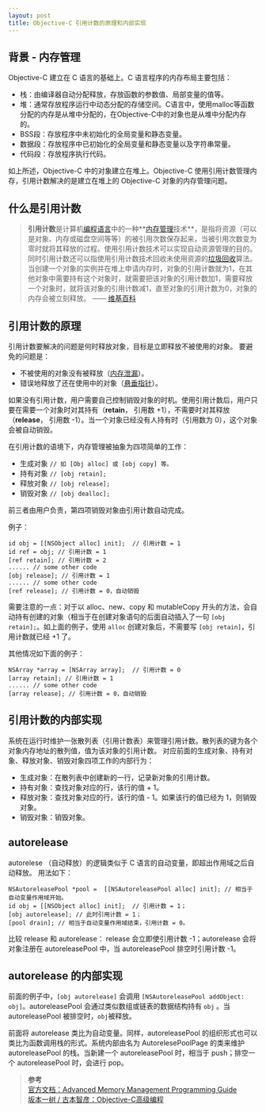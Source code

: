 ```yaml
---
layout: post
title: Objective-C 引用计数的原理和内部实现
---
```


## 背景 - 内存管理
Objective-C 建立在 C 语言的基础上。C 语言程序的内存布局主要包括：
- 栈：由编译器自动分配释放，存放函数的参数值、局部变量的值等。
- 堆：通常存放程序运行中动态分配的存储空间。C语言中，使用malloc等函数分配的内存是从堆中分配的，在Objective-C中的对象也是从堆中分配内存的。
- BSS段：存放程序中未初始化的全局变量和静态变量。
- 数据段：存放程序中已初始化的全局变量和静态变量以及字符串常量。
- 代码段：存放程序执行代码。

如上所述，Objective-C 中的对象建立在堆上。Objective-C 使用引用计数管理内存，引用计数解决的是建立在堆上的 Objective-C 对象的内存管理问题。

## 什么是引用计数
>**引用计数**是计算机[编程语言](https://zh.wikipedia.org/wiki/%E7%BC%96%E7%A8%8B%E8%AF%AD%E8%A8%80 "编程语言")中的一种**[内存管理](https://zh.wikipedia.org/wiki/%E5%86%85%E5%AD%98%E7%AE%A1%E7%90%86 "内存管理")技术**，是指将资源（可以是对象、内存或磁盘空间等等）的被引用次数保存起来，当被引用次数变为零时就将其释放的过程。使用引用计数技术可以实现自动资源管理的目的。同时引用计数还可以指使用引用计数技术回收未使用资源的[垃圾回收](https://zh.wikipedia.org/wiki/%E5%9E%83%E5%9C%BE%E5%9B%9E%E6%94%B6 "垃圾回收")算法。
当创建一个对象的实例并在堆上申请内存时，对象的引用计数就为1，在其他对象中需要持有这个对象时，就需要把该对象的引用计数加1，需要释放一个对象时，就将该对象的引用计数减1，直至对象的引用计数为0，对象的内存会被立刻释放。
—— [维基百科](https://zh.wikipedia.org/wiki/%E5%BC%95%E7%94%A8%E8%AE%A1%E6%95%B0)

## 引用计数的原理
引用计数要解决的问题是何时释放对象，目标是立即释放不被使用的对象。
要避免的问题是：
- 不被使用的对象没有被释放（[内存泄漏](https://zh.wikipedia.org/wiki/%E5%86%85%E5%AD%98%E6%B3%84%E6%BC%8F)）。
- 错误地释放了还在使用中的对象（[悬垂指针](https://en.wikipedia.org/wiki/Dangling_pointer)）。

如果没有引用计数，用户需要自己控制销毁对象的时机。使用引用计数后，用户只要在需要一个对象时对其持有（**retain**， 引用数 +1），不需要时对其释放（**release**， 引用数 -1）。当一个对象已经没有人持有时（引用数为 0），这个对象会被自动销毁。

在引用计数的语境下，内存管理被抽象为四项简单的工作：
- 生成对象 `// 如 [Obj alloc] 或 [obj copy] 等。` 
- 持有对象 `// [obj retain];`
- 释放对象 `// [obj release];`
- 销毁对象 `// [obj dealloc];`

前三者由用户负责，第四项销毁对象由引用计数自动完成。

例子：
```
id obj = [[NSObject alloc] init];  // 引用计数 = 1
id ref = obj; // 引用计数 = 1
[ref retain]; // 引用计数 = 2
...... // some other code
[obj release]; // 引用计数 = 1
...... // some other code
[ref release]; // 引用计数 = 0，自动销毁
```
需要注意的一点：对于以 alloc、new、copy 和 mutableCopy 开头的方法，会自动持有创建的对象（相当于在创建对象语句的后面自动插入了一句 `[obj retain];`。如上面的例子，使用 `alloc` 创建对象后，不需要写 `[obj retain]`，引用计数就已经 +1 了。

其他情况如下面的例子：
```
NSArray *array = [NSArray array];  // 引用计数 = 0
[array retain]; // 引用计数 = 1
...... // some other code
[array release]; // 引用计数 = 0，自动销毁
```

## 引用计数的内部实现
系统在运行时维护一张散列表（引用计数表）来管理引用计数。散列表的键为各个对象内存地址的散列值，值为该对象的引用计数。
对应前面的生成对象、持有对象、释放对象、销毁对象四项工作的内部行为：
- 生成对象：在散列表中创建新的一行，记录新对象的引用计数。
- 持有对象：查找对象对应的行，该行的值 + 1。
- 释放对象：查找对象对应的行，该行的值 - 1。如果该行的值已经为 1，则销毁对象。
- 销毁对象：销毁对象。

## autorelease
autorelese （自动释放）的逻辑类似于 C 语言的自动变量，即超出作用域之后自动释放。
用法如下：
```
NSAutoreleasePool *pool =  [[NSAutoreleasePool alloc] init]; // 相当于自动变量作用域开始。
id obj = [[NSObject alloc] init];  // 引用计数 = 1；
[obj autorelease]; // 此时引用计数 = 1；
[pool drain]; // 相当于自动变量作用域结束，引用计数 = 0。
```
比较 release 和 autorelease：
release 会立即使引用计数 -1；autorelease 会将对象注册在 autoreleasePool 中，当 autoreleasePool 排空时引用计数 -1。


## autorelease 的内部实现

前面的例子中，`[obj autorelease]` 会调用 `[NSAutoreleasePool addObject: obj]`。autoreleasePool 会通过类似数组或链表的数据结构持有 `obj` 。当 autoreleasePool 被排空时，`obj`被释放。

前面将 autorelease 类比为自动变量。同样，autoreleasePool 的组织形式也可以类比为函数调用栈的形式。系统内部由名为 AutorelesePoolPage 的类来维护 autoreleasePool 的栈。当新建一个 autoreleasePool 时，相当于 push；排空一个 autoreleasePool 时，会进行 pop。








>  **参考**  
>[官方文档：Advanced Memory Management Programming Guide](https://developer.apple.com/library/archive/documentation/Cocoa/Conceptual/MemoryMgmt/Articles/MemoryMgmt.html#//apple_ref/doc/uid/10000011-SW1)  
>[坂本一树 / 古本智彦：Objective-C高级编程](https://book.douban.com/subject/24720270/)


